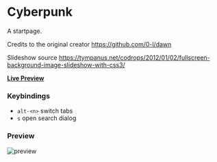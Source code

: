 # Cyberpunk
A startpage.

Credits to the original creator
https://github.com/0-l/dawn

Slideshow source
https://tympanus.net/codrops/2012/01/02/fullscreen-background-image-slideshow-with-css3/


[**Live Preview**](https://0-l.github.io/dawn/?)

### Keybindings

- `alt-<n>` switch tabs
- `s` open search dialog 

### Preview
![preview](https://imgur.com/a/7j8pyAs)
